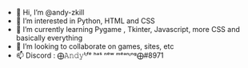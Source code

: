 - 👋 Hi, I’m @andy-zkill
- 👀 I’m interested in Python, HTML and CSS
- 🌱 I’m currently learning Pygame , Tkinter, Javascript, more CSS and basically everything
- 💞️ I’m looking to collaborate on games, sites, etc
- 📫 Discord : ⨁𝙰𝚗𝚍𝚢ˡᶦᶠᵉ ʰᵃˢ ⁿᵉʷ ᵐᵉᵃⁿᶦⁿᵍ⨁#8971

<!---
andy-zkill/andy-zkill is a ✨ special ✨ repository because its `README.md` (this file) appears on your GitHub profile.
You can click the Preview link to take a look at your changes.
--->
